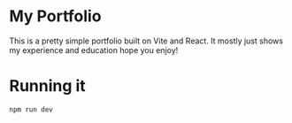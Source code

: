 # My Portfolio

This is a pretty simple portfolio built on Vite and React. It mostly just shows my experience and education hope you enjoy!

# Running it
```bash
npm run dev
```
